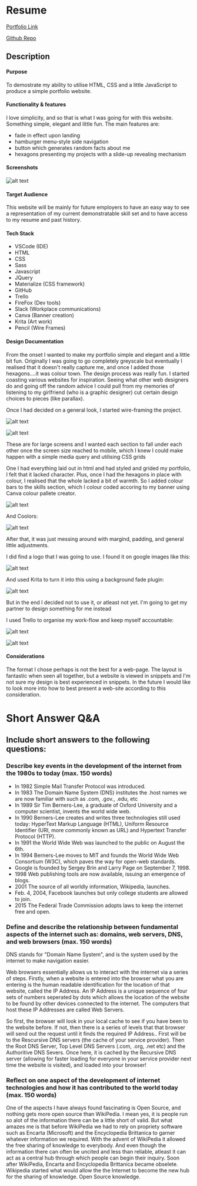 <!-- This file should contain,

A link (URL) to your published portfolio website
A link to your GitHub repository
Ensure the repository (repo) is accessible by your Educators
Description of your portfolio website, including,
Purpose
Functionality / features
Sitemap
Screenshots
Target audience
Tech stack (e.g. html, css, deployment platform, etc)
Design documentation including,
Design process
Wireframes
Personal logo (optional)
Usability considerations
Details of planning process including,
Project plan & timeline
Screenshots of Trello board(s)
Short Answer Q&A - Include short answers to the following questions,
Describe key events in the development of the internet from the 1980s to today (max. 150 words)
Define and describes the relationship between fundamental aspects of the internet such as: domains, web servers, DNS, and web browsers (max. 150 words)
Reflect on one aspect of the development of internet technologies and how it has contributed to the world today (max. 150 words) -->




# Resume

[Portfolio Link](https://oephi.github.io/resume)

[Github Repo](https://github.com/oephi/resume)

## Description
#### Purpose
To demostrate my ability to utilise HTML, CSS and a little JavaScript to produce a simple portfolio website.

#### Functionality & features
I love simplicity, and so that is what I was going for with this website.  Something simple, elegant and little fun.  The main features are:
 - fade in effect upon landing
 - hamburger menu-style side navigation
 - button which generates random facts about me
 - hexagons presenting my projects with a slide-up revealing mechanism
 
#### Screenshots
![alt text](assets/readme/Screenshot_profile.png "Profile Screen Shot")

#### Target Audience

This website will be mainly for future employers to have an easy way to see a representation of my current demonstratable skill set and to have access to my resume and past history.


#### Tech Stack
- VSCode (IDE)
- HTML 
- CSS
- Sass
- Javascript
- JQuery
- Materialize (CSS framework)
- GitHub
- Trello
- FireFox (Dev tools)
- Slack (Workplace communications)
- Canva (Banner creation)
- Krita (Art work)
- Pencil (Wire Frames)

#### Design Documentation
From the onset I wanted to make my portfolio simple and elegant and a little bit fun.  Originally I was going to go completely greyscale but eventually I realised that it doesn't really capture me, and once I added those hexagons....it was colour town.  The design process was really fun.  I started coasting various websites for inspiration.  Seeing what other web designers do and going off the random advice I could pull from my memories of listening to my girlfriend (who is a graphic designer) cut certain design choices to pieces (like parallax).

Once I had decided on a general look, I started wire-framing the project.

![alt text](/assets/readme/wire_frame1.png "WireFrame 1")

![alt text](/assets/readme/wire_frame2.png "WireFrame 2")

These are for large screens and I wanted each section to fall under each other once the screen size reached to mobile, which I knew I could make happen with a simple media query and utilising CSS grids

One I had everything laid out in html and had styled and grided my portfolio, I felt that it lacked character.  Plus, once I had the hexagons in place with colour, I realised that the whole lacked a bit of warmth.  So I added colour bars to the skills section, which I colour coded accoring to my banner using Canva colour pallete creator.

![alt text](/assets/readme/canva.png "Canva")

And Coolors:

![alt text](/assets/readme/coolors.png "Coolors")


After that, it was just messing around with margind, padding, and general little adjustments.

I did find a logo that I was going to use.  I found it on google images like this:

![alt text](/assets/logo.png "Logo2")

And used Krita to turn it into this using a background fade plugin:

![alt text](/assets/logo2.png "Logo2")

But in the end I decided not to use it, or atleast not yet.  I'm going to get my partner to design something for me instead

I used Trello to organise my work-flow and keep myself accountable:

![alt text](/assets/readme/trello.png "Trello")

![alt text](/assets/readme/trello2.png "Trello2")


#### Considerations

The format I chose perhaps is not the best for a web-page.  The layout is fantastic when seen all together, but a website is viewed in snippets and I'm not sure my design is best experienced in snippets.  In the future I would like to look more into how to best present a web-site according to this consideration.



# Short Answer Q&A 
## Include short answers to the following questions:
### Describe key events in the development of the internet from the 1980s to today (max. 150 words)
- In 1982 Simple Mail Transfer Protocol was introduced.
- In 1983 The Domain Name System (DNS) institutes the .host names we are now familiar with such as .com, .gov., .edu, etc
- In 1989 Sir Tim Berners-Lee, a graduate of Oxford University and a computer scientist, invents the world wide web.
- In 1990 Berners-Lee creates and writes three technologies still used today: HyperText Markup Language (HTML), Uniform Resource Identifier (URI, more commonly known as URL) and Hypertext Transfer Protocol (HTTP).
-  In 1991 the World Wide Web was launched to the public on August the 6th.
- In 1994 Berners-Lee moves to MIT and founds the World Wide Web Consortium (W3C), which paves the way for open-web standards.
- 	Google is founded by Sergey Brin and Larry Page on September 7, 1998.
- 1998 Web publishing tools are now available, issuing an emergence of blogs.
- 2001 The source of all worldly information, Wikipedia, launches.
- Feb. 4, 2004, Facebook launches but only college students are allowed to join.
- 2015 The Federal Trade Commission adopts laws to keep the internet free and open.


### Define and describe the relationship between fundamental aspects of the internet such as: domains, web servers, DNS, and web browsers (max. 150 words)
DNS stands for "Domain Name System", and is the system used by the internet to make navigation easier.

Web browsers essentially allows us to interact with the internet via a series of steps.  Firstly, when a website is entered into the browser what you are entering is the human readable identification for the location of that website, called the IP Address.  An IP Address is a unique sequence of four sets of numbers seperated by dots which allows the location of the website to be found by other devices connected to the internet.  The computers that host these IP Addresses are called Web Servers.

So first, the browser will look in your local cache to see if you have been to the website before.  If not, then there is a series of levels that that browser will send out the request until it finds the required IP Address..  First will be to the Rescursive DNS servers (the cache of your service provider).  Then the Root DNS Server, Top Level DNS Servers (.com, .org, .net etc) and the Authoritive DNS Severs.  Once here, it is cached by the Recursive DNS server (allowing for faster loading for everyone in your service provider next time the website is visited), and loaded into your browser!


### Reflect on one aspect of the development of internet technologies and how it has contributed to the world today (max. 150 words) 

One of the aspects I have always found fascinating is Open Source, and nothing gets more open source than WikiPedia.  I mean yes, it is people run so alot of the information there can be a little short of valid.  But what amazes me is that before WikiPedia we had to rely on propriety software such as Encarta (Microsoft) and the Encyclopedia Brittanica to garner whatever information we required.  With the advent of WikiPedia it allowed the free sharing of knowledge to everybody.  And even though the information there can often be uncited and less than reliable, atleast it can act as a central hub through which people can begin their inquiry.  Soon after WikiPedia, Encarta and Encyclopedia Brittanica became obselete.  Wikipedia started what would allow the the Internet to become the new hub for the sharing of knowledge.  Open Source knowledge.